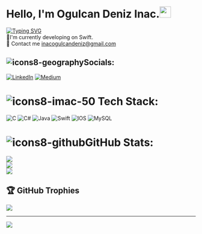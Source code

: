 #               Hello, I'm Ogulcan Deniz Inac.<img src="https://raw.githubusercontent.com/iampavangandhi/iampavangandhi/master/gifs/Hi.gif" width="30px"> <br>
[![Typing SVG](https://readme-typing-svg.demolab.com?font=Fira+Code&weight=500&size=22&pause=999&color=2677D1&background=FFFFFF00&center=YANLI%C5%9E&vCenter=YANLI%C5%9E&repeat=do%C4%9Fru&width=435&lines=%F0%9F%91%A8%F0%9F%8F%BB%E2%80%8D%F0%9F%92%BB+IOS+Developer;%F0%9F%9A%80+Tech+Enthusiast+;%F0%9F%8E%92+Software+Engineer)](https://git.io/typing-svg)
<br>🔭I'm currently developing on Swift.<br>📧 Contact me inacogulcandeniz@gmail.com

## ![icons8-geography](https://user-images.githubusercontent.com/109241786/234277570-4927dc4c-910c-456a-b002-a8b26b632099.gif)Socials:
[![LinkedIn](https://img.shields.io/badge/LinkedIn-%230077B5.svg?logo=linkedin&logoColor=white)](https://linkedin.com/in/oğulcandenizinaç) [![Medium](https://img.shields.io/badge/Medium-12100E?logo=medium&logoColor=white)](https://medium.com/@ogulcandeniz) 

# ![icons8-imac-50](https://user-images.githubusercontent.com/109241786/234276684-268a581a-2ade-45f6-ac04-207dbfe1cdd3.png) Tech Stack:
![C](https://img.shields.io/badge/c-%2300599C.svg?style=for-the-badge&logo=c&logoColor=white) ![C#](https://img.shields.io/badge/c%23-%23239120.svg?style=for-the-badge&logo=c-sharp&logoColor=white) ![Java](https://img.shields.io/badge/java-%23ED8B00.svg?style=for-the-badge&logo=java&logoColor=white) ![Swift](https://img.shields.io/badge/swift-F54A2A?style=for-the-badge&logo=swift&logoColor=white) ![IOS](https://img.shields.io/badge/IOS-%2320232a.svg?style=for-the-badge&logo=apple&logoColor=white) ![MySQL](https://img.shields.io/badge/mysql-%2300f.svg?style=for-the-badge&logo=mysql&logoColor=white)
# ![icons8-github](https://user-images.githubusercontent.com/109241786/234277195-3d4d8687-e3ce-434c-8ea4-2e5449e7d29e.gif)GitHub Stats:
![](https://github-readme-stats.vercel.app/api?username=ogulcandeniz-inac&theme=dark&hide_border=false&include_all_commits=false&count_private=true)<br/>
![](https://github-readme-streak-stats.herokuapp.com/?user=ogulcandeniz-inac&theme=dark&hide_border=false)<br/>
![](https://github-readme-stats.vercel.app/api/top-langs/?username=ogulcandeniz-inac&theme=dark&hide_border=false&include_all_commits=false&count_private=true&layout=compact)

## 🏆 GitHub Trophies
![](https://github-profile-trophy.vercel.app/?username=ogulcandeniz-inac&theme=radical&no-frame=false&no-bg=false&margin-w=4)

---
[![](https://visitcount.itsvg.in/api?id=ogulcandeniz-inac&icon=3&color=0)](https://visitcount.itsvg.in)

<!-- Proudly created with GPRM ( https://gprm.itsvg.in ) -->
